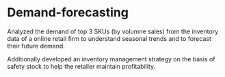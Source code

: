 # Demand-forecasting

Analyzed the demand  of top 3 SKUs (by volumne sales) from the inventory data of a online retail firm to understand seasonal trends and to forecast their future demand.

Additionally developed an inventory management strategy on the basis of safety stock to help the retailer maintain profitability.
